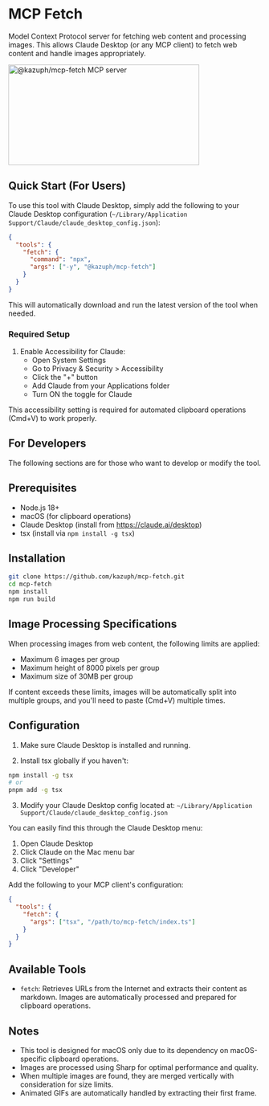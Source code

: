 # MCP Fetch

Model Context Protocol server for fetching web content and processing images. This allows Claude Desktop (or any MCP client) to fetch web content and handle images appropriately.

<a href="https://glama.ai/mcp/servers/5mknfdhyrg"><img width="380" height="200" src="https://glama.ai/mcp/servers/5mknfdhyrg/badge" alt="@kazuph/mcp-fetch MCP server" /></a>

## Quick Start (For Users)

To use this tool with Claude Desktop, simply add the following to your Claude Desktop configuration (`~/Library/Application Support/Claude/claude_desktop_config.json`):

```json
{
  "tools": {
    "fetch": {
      "command": "npx",
      "args": ["-y", "@kazuph/mcp-fetch"]
    }
  }
}
```

This will automatically download and run the latest version of the tool when needed.

### Required Setup

1. Enable Accessibility for Claude:
   - Open System Settings
   - Go to Privacy & Security > Accessibility
   - Click the "+" button
   - Add Claude from your Applications folder
   - Turn ON the toggle for Claude

This accessibility setting is required for automated clipboard operations (Cmd+V) to work properly.

## For Developers

The following sections are for those who want to develop or modify the tool.

## Prerequisites

- Node.js 18+
- macOS (for clipboard operations)
- Claude Desktop (install from https://claude.ai/desktop)
- tsx (install via `npm install -g tsx`)

## Installation

```bash
git clone https://github.com/kazuph/mcp-fetch.git
cd mcp-fetch
npm install
npm run build
```

## Image Processing Specifications

When processing images from web content, the following limits are applied:

- Maximum 6 images per group
- Maximum height of 8000 pixels per group
- Maximum size of 30MB per group

If content exceeds these limits, images will be automatically split into multiple groups, and you'll need to paste (Cmd+V) multiple times.

## Configuration

1. Make sure Claude Desktop is installed and running.

2. Install tsx globally if you haven't:
```bash
npm install -g tsx
# or
pnpm add -g tsx
```

3. Modify your Claude Desktop config located at:
`~/Library/Application Support/Claude/claude_desktop_config.json`

You can easily find this through the Claude Desktop menu:
1. Open Claude Desktop
2. Click Claude on the Mac menu bar
3. Click "Settings"
4. Click "Developer"

Add the following to your MCP client's configuration:

```json
{
  "tools": {
    "fetch": {
      "args": ["tsx", "/path/to/mcp-fetch/index.ts"]
    }
  }
}
```

## Available Tools

- `fetch`: Retrieves URLs from the Internet and extracts their content as markdown. Images are automatically processed and prepared for clipboard operations.

## Notes

- This tool is designed for macOS only due to its dependency on macOS-specific clipboard operations.
- Images are processed using Sharp for optimal performance and quality.
- When multiple images are found, they are merged vertically with consideration for size limits.
- Animated GIFs are automatically handled by extracting their first frame.
